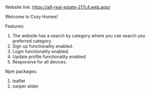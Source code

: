 Website link: https://a9-real-estate-217c4.web.app/

Welcome to Cozy Homes!

Features: 

1. The website has a search by category where you can search you preferred category.
2. Sign up functionality enabled.
3. Login functionality enabled.
4. Update profile functionality enabled.
5. Responsive for all devices.

Npm packages:

1. leaflet
2. swiper slider